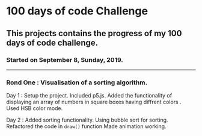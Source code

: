 # 100 days of code Challenge
## This projects contains the progress of my 100 days of code challenge.
### Started on September 8, Sunday, 2019.

---
### Rond One : Visualisation of a sorting algorithm.

Day 1 : Setup the project. Included p5.js. Added the functionality of displaying an array of numbers in square boxes having diffrent colors . Used HSB color mode.

Day 2 : Added sorting functionality. Using bubble sort for sorting. Refactored the code in `draw()` function.Made animation working.     

